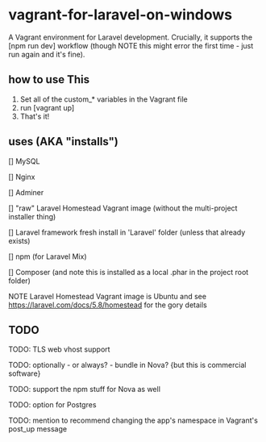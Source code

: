 # vagrant-for-laravel-on-windows

A Vagrant environment for Laravel development. Crucially, it supports the [npm run dev] workflow (though NOTE this might error the first time - just run again and it's fine).

## how to use This

1. Set all of the custom_* variables in the Vagrant file
2. run [vagrant up]
3. That's it!

## uses (AKA "installs")

[] MySQL

[] Nginx

[] Adminer

[] "raw" Laravel Homestead Vagrant image (without the multi-project installer thing)

[] Laravel framework fresh install in 'Laravel' folder (unless that already exists)

[] npm (for Laravel Mix)

[] Composer (and note this is installed as a local .phar in the project root folder)

NOTE Laravel Homestead Vagrant image is Ubuntu and see https://laravel.com/docs/5.8/homestead for the gory details

## TODO

TODO: TLS web vhost support

TODO: optionally - or always? - bundle in Nova? {but this is commercial software}

TODO: support the npm stuff for Nova as well

TODO: option for Postgres

TODO: mention to recommend changing the app's namespace in Vagrant's post_up message
